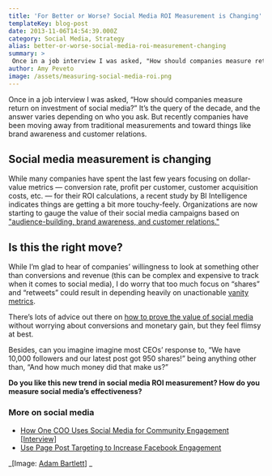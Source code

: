 ```yaml
---
title: 'For Better or Worse? Social Media ROI Measurement is Changing'
templateKey: blog-post
date: 2013-11-06T14:54:39.000Z
category: Social Media, Strategy
alias: better-or-worse-social-media-roi-measurement-changing
summary: > 
 Once in a job interview I was asked, "How should companies measure return on investment of social media?" It’s the query of the decade, and the answer varies depending on who you ask. But recently companies have been moving away from traditional measurements and toward things like brand awareness and customer relations.
author: Amy Peveto
image: /assets/measuring-social-media-roi.png
---
```


Once in a job interview I was asked, “How should companies measure return on investment of social media?” It’s the query of the decade, and the answer varies depending on who you ask. But recently companies have been moving away from traditional measurements and toward things like brand awareness and customer relations.

Social media measurement is changing
------------------------------------

While many companies have spent the last few years focusing on dollar-value metrics — conversion rate, profit per customer, customer acquisition costs, etc. — for their ROI calculations, a recent study by BI Intelligence indicates things are getting a bit more touchy-feely. Organizations are now starting to gauge the value of their social media campaigns based on ["audience-building, brand awareness, and customer relations."](http://www.businessinsider.com/the-myth-of-social-roi-2013-10#ixzz2if7GG8n4)

Is this the right move?
-----------------------

While I’m glad to hear of companies’ willingness to look at something other than conversions and revenue (this can be complex and expensive to track when it comes to social media), I do worry that too much focus on “shares” and “retweets” could result in depending heavily on unactionable [vanity metrics](/blog/09/02/2011/what-are-vanity-metrics-why-do-you-need-avoid-them).

There’s lots of advice out there on [how to prove the value of social media](http://www.cmswire.com/cms/customer-experience/social-media-roi-three-ways-digital-marketers-can-show-its-worth-022772.php) without worrying about conversions and monetary gain, but they feel flimsy at best.

Besides, can you imagine imagine most CEOs’ response to, “We have 10,000 followers and our latest post got 950 shares!” being anything other than, “And how much money did that make us?”

**Do you like this new trend in social media ROI measurement? How do you measure social media’s effectiveness?**

### More on social media

*   [How One COO Uses Social Media for Community Engagement \[Interview\]](/blog/05/03/2012/how-one-coo-uses-social-media-community-engagement-interview)
*   [Use Page Post Targeting to Increase Facebook Engagement](/blog/12/19/2012/use-page-post-targeting-increase-facebook-engagement)

_\[Image: [Adam Bartlett](http://www.flickr.com/photos/51103012@N00/2432704579/in/photolist-4GYfjp-4LsNVw-4NbVSo-4Tzgyq-5qsSPN-5qsT7j-5r7UD9-5rsZtZ-5rt1E4-5rt2fr-5rt3hc-5rxmyo-5rxnzu-5rxnV9-5rxoMW-5treTv-5AMFqP-5PsLi3-5PsMxJ-5Py8yX-5Py8CH-5Py8KK-5T4iy9-67dNUx-68F455-6dXUTU-6ftwD1-76nJsM-78KsJo-7d7LbJ-7iVj7W-7vWF7R-7ThDci-dNjmAn-7FMFjC-8nhbin-87HLnc-8xpk4h-7W4Qw8-csx4wd-7JKe33-7JFibR-7CuWcv-8xpm3N-8xpkGL-8xpk9Y-axoysW-8xpmbL-844Ku9-fF2prf-dPiCM2)\] _